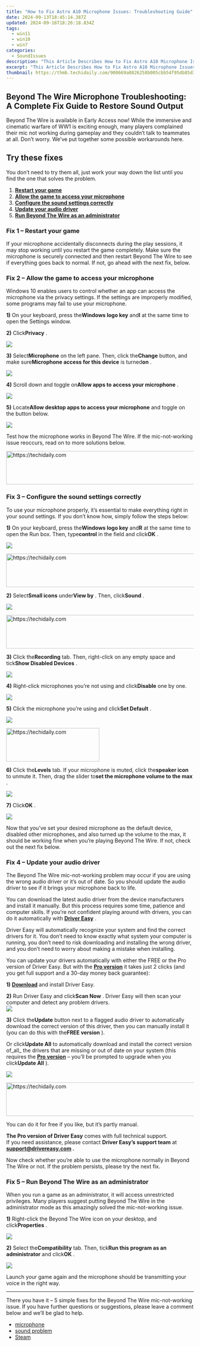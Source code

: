 ```yaml
---
title: "How to Fix Astro A10 Microphone Issues: Troubleshooting Guide"
date: 2024-09-13T18:45:14.387Z
updated: 2024-09-16T18:26:18.834Z
tags:
  - win11
  - win10
  - win7
categories:
  - SoundIssues
description: "This Article Describes How to Fix Astro A10 Microphone Issues: Troubleshooting Guide"
excerpt: "This Article Describes How to Fix Astro A10 Microphone Issues: Troubleshooting Guide"
thumbnail: https://thmb.techidaily.com/900669a0826258b005cbb54f95db85d32c0fe952715d9bffb54b8b7633050cc8.jpg
---
```


## Beyond The Wire Microphone Troubleshooting: A Complete Fix Guide to Restore Sound Output

Beyond The Wire is available in Early Access now! While the immersive and cinematic warfare of WW1 is exciting enough, many players complained their mic not working during gameplay and they couldn’t talk to teammates at all. Don’t worry. We’ve put together some possible workarounds here.

## Try these fixes

 You don’t need to try them all, just work your way down the list until you find the one that solves the problem.

1. **[Restart your game](https://tools.techidaily.com/drivereasy/download/)**
2. **[Allow the game to access your microphone](https://tools.techidaily.com/drivereasy/download/)**
3. **[Configure the sound settings correctly](https://tools.techidaily.com/drivereasy/download/)**
4. **[Update your audio driver](https://tools.techidaily.com/drivereasy/download/)**
5. **[Run Beyond The Wire as an administrator](https://tools.techidaily.com/drivereasy/download/)**

### Fix 1 – Restart your game

 If your microphone accidentally disconnects during the play sessions, it may stop working until you restart the game completely. Make sure the microphone is securely connected and then restart Beyond The Wire to see if everything goes back to normal. If not, go ahead with the next fix, below.

### Fix 2 – Allow the game to access your microphone

 Windows 10 enables users to control whether an app can access the microphone via the privacy settings. If the settings are improperly modified, some programs may fail to use your microphone.

**1)** On your keyboard, press the**Windows logo key** and**I** at the same time to open the Settings window.

**2)** Click**Privacy** .

![](https://images.drivereasy.com/wp-content/uploads/2020/10/4-1-2.jpg)

**3)** Select**Microphone** on the left pane. Then, click the**Change** button, and make sure**Microphone access for this device** is turned**on** .

![](https://images.drivereasy.com/wp-content/uploads/2020/10/4-2-3.jpg)

**4)** Scroll down and toggle on**Allow apps to access your microphone** .

![](https://images.drivereasy.com/wp-content/uploads/2020/10/4-3-1.jpg)

**5)** Locate**Allow desktop apps to access your microphone** and toggle on the button below.

![](https://images.drivereasy.com/wp-content/uploads/2020/10/4-4.jpg)

 Test how the microphone works in Beyond The Wire. If the mic-not-working issue reoccurs, read on to more solutions below.

<!-- affiliate ads begin -->
<a href="https://ephamedtechinc.pxf.io/c/5597632/2135475/26400" target="_top" id="2135475">
  <img src="//a.impactradius-go.com/display-ad/26400-2135475" border="0" alt="https://techidaily.com" width="728" height="90"/>
</a>
<img height="0" width="0" src="https://ephamedtechinc.pxf.io/i/5597632/2135475/26400" style="position:absolute;visibility:hidden;" border="0" />
<!-- affiliate ads end -->

### Fix 3 – Configure the sound settings correctly

 To use your microphone properly, it’s essential to make everything right in your sound settings. If you don’t know how, simply follow the steps below:

**1)** On your keyboard, press the**Windows logo key** and**R** at the same time to open the Run box. Then, type**control** in the field and click**OK** .

![](https://images.drivereasy.com/wp-content/uploads/2020/10/2-1-6.jpg)

<!-- affiliate ads begin -->
<a href="https://appsumo.8odi.net/c/5597632/2118320/7443" target="_top" id="2118320">
  <img src="//a.impactradius-go.com/display-ad/7443-2118320" border="0" alt="https://techidaily.com" width="728" height="90"/>
</a>
<img height="0" width="0" src="https://appsumo.8odi.net/i/5597632/2118320/7443" style="position:absolute;visibility:hidden;" border="0" />
<!-- affiliate ads end -->

**2)** Select**Small icons** under**View by** . Then, click**Sound** .

![](https://images.drivereasy.com/wp-content/uploads/2020/10/2-2-3.jpg)

<!-- affiliate ads begin -->
<a href="https://ephamedtechinc.pxf.io/c/5597632/2139322/26400" target="_top" id="2139322">
  <img src="//a.impactradius-go.com/display-ad/26400-2139322" border="0" alt="https://techidaily.com" width="728" height="90"/>
</a>
<img height="0" width="0" src="https://ephamedtechinc.pxf.io/i/5597632/2139322/26400" style="position:absolute;visibility:hidden;" border="0" />
<!-- affiliate ads end -->

**3)** Click the**Recording** tab. Then, right-click on any empty space and tick**Show Disabled Devices** .

![](https://images.drivereasy.com/wp-content/uploads/2020/10/3-0-2.jpg)

**4)** Right-click microphones you’re not using and click**Disable** one by one.

![](https://images.drivereasy.com/wp-content/uploads/2020/10/3-1-9.jpg)

**5)** Click the microphone you’re using and click**Set Default** .

![](https://images.drivereasy.com/wp-content/uploads/2020/10/3-2-5.jpg)

<!-- affiliate ads begin -->
<a href="https://aligracehair.sjv.io/c/5597632/2135354/19272" target="_top" id="2135354">
  <img src="//a.impactradius-go.com/display-ad/19272-2135354" border="0" alt="https://techidaily.com" width="250" height="90"/>
</a>
<img height="0" width="0" src="https://aligracehair.sjv.io/i/5597632/2135354/19272" style="position:absolute;visibility:hidden;" border="0" />
<!-- affiliate ads end -->

**6)** Click the**Levels** tab. If your microphone is muted, click the**speaker icon** to unmute it. Then, drag the slider to**set the microphone volume to the max** .

![](https://images.drivereasy.com/wp-content/uploads/2020/10/2-8.jpg)

**7)** Click**OK** .

![](https://images.drivereasy.com/wp-content/uploads/2020/10/2-49.jpg)

 Now that you’ve set your desired microphone as the default device, disabled other microphones, and also turned up the volume to the max, it should be working fine when you’re playing Beyond The Wire. If not, check out the next fix below.

### Fix 4 – Update your audio driver

 The Beyond The Wire mic-not-working problem may occur if you are using the wrong audio driver or it’s out of date. So you should update the audio driver to see if it brings your microphone back to life.

 You can download the latest audio driver from the device manufacturers and install it manually. But this process requires some time, patience and computer skills. If you’re not confident playing around with drivers, you can do it automatically with **[Driver Easy](https://tools.techidaily.com/drivereasy/download/)**  .

 Driver Easy will automatically recognize your system and find the correct drivers for it. You don’t need to know exactly what system your computer is running, you don’t need to risk downloading and installing the wrong driver, and you don’t need to worry about making a mistake when installing.

 You can update your drivers automatically with either the FREE or the Pro version of Driver Easy. But with the **[Pro version](https://tools.techidaily.com/drivereasy/download/)**  it takes just 2 clicks (and you get full support and a 30-day money back guarantee):

**1)** **[Download](https://tools.techidaily.com/drivereasy/download/)**  and install Driver Easy.

**2)** Run Driver Easy and click**Scan Now** . Driver Easy will then scan your computer and detect any problem drivers.  
![](https://images.drivereasy.com/wp-content/uploads/2020/10/3-1-8.jpg)

**3)** Click the**Update** button next to a flagged audio driver to automatically download the correct version of this driver, then you can manually install it (you can do this with the**FREE version** ).

 Or click**Update All** to automatically download and install the correct version of_all_ the drivers that are missing or out of date on your system (this requires the **[Pro version](https://tools.techidaily.com/drivereasy/download/)**  – you’ll be prompted to upgrade when you click**Update All** ).

![](https://images.drivereasy.com/wp-content/uploads/2020/10/3-2-4.jpg)

<!-- affiliate ads begin -->
<a href="https://aligracehair.sjv.io/c/5597632/2135361/19272" target="_top" id="2135361">
  <img src="//a.impactradius-go.com/display-ad/19272-2135361" border="0" alt="https://techidaily.com" width="728" height="90"/>
</a>
<img height="0" width="0" src="https://aligracehair.sjv.io/i/5597632/2135361/19272" style="position:absolute;visibility:hidden;" border="0" />
<!-- affiliate ads end -->

 You can do it for free if you like, but it’s partly manual.

**The Pro version of Driver Easy** comes with full technical support.  
 If you need assistance, please contact **Driver Easy’s support team** at **[support@drivereasy.com](https://tools.techidaily.com/drivereasy/download/) .**

 Now check whether you’re able to use the microphone normally in Beyond The Wire or not. If the problem persists, please try the next fix.

### Fix 5 – Run Beyond The Wire as an administrator

 When you run a game as an administrator, it will access unrestricted privileges. Many players suggest putting Beyond The Wire in the administrator mode as this amazingly solved the mic-not-working issue.

**1)** Right-click the Beyond The Wire icon on your desktop, and click**Properties** .

![](https://images.drivereasy.com/wp-content/uploads/2020/10/5-1-2.jpg)

**2)** Select the**Compatibility** tab. Then, tick**Run this program as an administrator** and click**OK** .

![](https://images.drivereasy.com/wp-content/uploads/2020/10/5-2-4.jpg)

 Launch your game again and the microphone should be transmitting your voice in the right way.

---

 There you have it – 5 simple fixes for the Beyond The Wire mic-not-working issue. If you have further questions or suggestions, please leave a comment below and we’ll be glad to help.

* [microphone](https://tools.techidaily.com/drivereasy/download/)
* [sound problem](https://tools.techidaily.com/drivereasy/download/)
* [Steam](https://tools.techidaily.com/drivereasy/download/)

<ins class="adsbygoogle"
     style="display:block"
     data-ad-format="autorelaxed"
     data-ad-client="ca-pub-7571918770474297"
     data-ad-slot="1223367746"></ins>

<ins class="adsbygoogle"
     style="display:block"
     data-ad-client="ca-pub-7571918770474297"
     data-ad-slot="8358498916"
     data-ad-format="auto"
     data-full-width-responsive="true"></ins>



